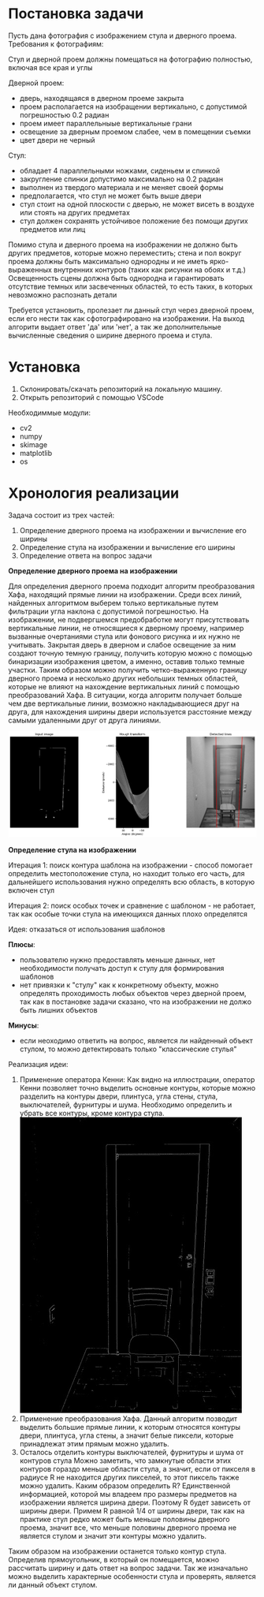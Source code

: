 
# Постановка задачи
Пусть дана фотография с изображением стула и дверного проема. 
Требования к фотографиям:

Стул и дверной проем должны помещаться на фотографию полностью, включая все края и углы

  Дверной проем:
  - дверь, находящаяся в дверном проеме закрыта
  - проем располагается на изобращении вертикально, с допустимой погрешностью 0.2 радиан 
  - проем имеет параллельныые вертикальные грани
  - освещение за дверным проемом слабее, чем в помещении съемки
  - цвет двери не черный
  
  Стул:
  - обладает 4 параллельными ножками, сиденьем и спинкой
  - закругление спинки допустимо максимально на 0.2 радиан
  - выполнен из твердого материала и не меняет своей формы 
  - предполагается, что стул не может быть выше двери 
  - стул стоит на одной плоскости с дверью, не может висеть в воздухе или стоять на других предметах
  - стул должен сохранять устойчивое положение без помощи других предметов или лиц

  Помимо стула и дверного проема на изображении не должно быть других предметов, которые можно переместить; стена и пол вокруг проема должны быть максимально однородны и не иметь ярко-выраженных внутренних контуров (таких как рисунки на обоях и т.д.)
  Освещенность сцены должна быть однородна и гарантировать отсутствие темных или засвеченных областей, то есть таких, в которых невозможно распознать детали

 Требуется установить, пролезает ли данный стул через дверной проем, если его нести так как сфотографировано на изображении. На выход алгорити выдает ответ 'да' или 'нет', а так же дополнительные вычисленные сведения о ширине дверного проема и стула. 

# Установка
1. Склонировать/скачать репозиторий на локальную машину.
2. Открыть репозиторий с помощью VSCode

Необходиммые модули:
 - cv2
 - numpy
 - skimage
 - matplotlib
 - os

# Хронология реализации
Задача состоит из трех частей:
1. Определение дверного проема на изображении и вычисление его ширины
2. Определение стула на изображении и вычисление его ширины
3. Определение ответа на вопрос задачи

**Определение дверного проема на изображении**

 Для определения дверного проема подходит алгоритм преобразования Хафа, находящий прямые линии на изображении. Среди всех линий, найденных алгоритмом выберем только вертикальные путем фильтрации угла наклона с допустимой погрешностью. На изображении, не подвергшемся предобработке могут присутствовать вертикальные линии, не относящиеся к дверному проему, например вызванные очертаниями стула или фонового рисунка и их нужно не учитывать. Закрытая дверь в дверном и слабое освещение за ним создают точную темную границу, получить которую можно с помощью бинаризации изображения цветом, а именно, оставив только темные участки. Таким образом можно получить четко-выраженную границу дверного проема и несколько других небольших темных областей, которые не влияют на нахождение вертикальных линий с помощью преобразований Хафа. В ситуации, когда алгоритм получает больше чем две вертикальные линии, возможно накладывающиеся друг на друга, для нахождения ширины двери используется расстояние между самыми удаленными друг от друга линиями. 

![alt text](/README/hough.jpg)

**Определение стула на изображении**

Итерация 1: поиск контура шаблона на изображении - способ помогает определить местоположение стула, но находит только его часть, для дальнейшего использования нужно определять всю область, в которую включен стул

Итерация 2: поиск особых точек и сравнение с шаблоном - не работает, так как особые точки стула на имеющихся данных плохо определятся

Идея: отказаться от использования шаблонов

**Плюсы**:
- пользователю нужно предоставлять меньше данных, нет необходимости получать доступ к стулу для формирования шаблонов
- нет привязки к "стулу" как к конкретному объекту, можно определять проходимость любых объектов через дверной проем, так как в постановке задачи сказано, что на изображении не должо быть лишних объектов

**Минусы**:
- если неоходимо ответить на вопрос, является ли найденный объект стулом, то можно детектировать только "классические стулья"

Реализация идеи: 
1. Применение оператора Кенни:
Как видно на иллюстрации, оператор Кенни позволяет точно выделить основные контуры, которые можно разделить на контуры двери, плинтуса, угла стены, стула, выключателей, фурнитуры и шума.
Необходимо определить и убрать все контуры, кроме контура стула.
![alt text](README/canny.jpg)
2. Применение преобразования Хафа. 
Данный алгоритм позводит выделить большие прямые линии, к которым относятся контуры двери, плинтуса, угла стены, а значит белые пиксели, которые принадлежат этим прямым можно удалить.
3. Осталось отделить контуры выключателей, фурнитуры и шума от контуров стула
Можно заметить, что замкнутые области этих контуров гораздо меньше области стула, а значит, если от пикселя в радиусе R не находится других пикселей, то этот пиксель также можно удалить.
Каким образом определить R?
Единственной информацией, которой мы владеем про размеры предметов на изображении является ширина двери. Поэтому R будет зависеть от ширины двери. Примем R равной 1/4 от ширины двери, так как на практике стул редко может быть меньше половины дверного проема, значит все, что меньше половины дверного проема не является стулом и значит эти контуры можно удалить. 

Таким образом на изображении останется только контур стула. Определив прямоугольник, в который он помещается, можно рассчитать ширину и дать ответ на вопрос задачи. Так же изначально можно выделить характерные особенности стула и проверять, является ли данный объект стулом.
